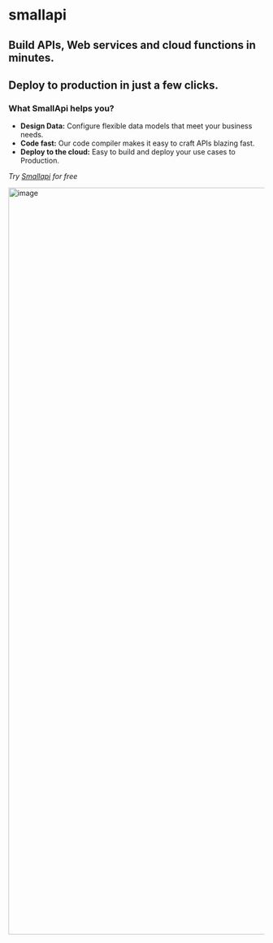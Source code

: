 # smallapi

## Build APIs, Web services and cloud functions in minutes.
## Deploy to production in just a few clicks.

### What SmallApi helps you?


- **Design Data:** Configure flexible data models that meet your business needs.
- **Code fast:** Our code compiler makes it easy to craft APIs blazing fast.
- **Deploy to the cloud:** Easy to build and deploy your use cases to Production.

*Try [Smallapi](https://smallapi.io/) for free*

<img width="1470" alt="image" src="https://github.com/Small-api/smallapi/assets/15267552/3bdf5b90-2ffa-4b4b-b3b7-6b786f60955e">
